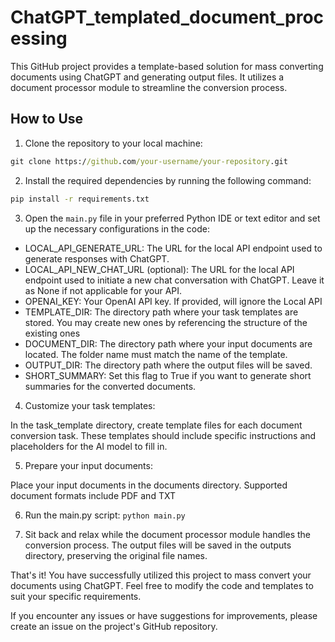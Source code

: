 # ChatGPT_templated_document_processing

This GitHub project provides a template-based solution for mass converting documents using ChatGPT and generating output files. It utilizes a document processor module to streamline the conversion process.

## How to Use

1. Clone the repository to your local machine:

```bat
git clone https://github.com/your-username/your-repository.git
```

2. Install the required dependencies by running the following command:

```bat
pip install -r requirements.txt
```

3. Open the `main.py` file in your preferred Python IDE or text editor and set up the necessary configurations in the code:

  - LOCAL_API_GENERATE_URL: The URL for the local API endpoint used to generate responses with ChatGPT.
  - LOCAL_API_NEW_CHAT_URL (optional): The URL for the local API endpoint used to initiate a new chat conversation with ChatGPT. Leave it as None if not applicable for your API.
  - OPENAI_KEY: Your OpenAI API key. If provided, will ignore the Local API
  - TEMPLATE_DIR: The directory path where your task templates are stored. You may create new ones by referencing the structure of the existing ones
  - DOCUMENT_DIR: The directory path where your input documents are located. The folder name must match the name of the template.
  - OUTPUT_DIR: The directory path where the output files will be saved.
  - SHORT_SUMMARY: Set this flag to True if you want to generate short summaries for the converted documents.

4. Customize your task templates:

In the task_template directory, create template files for each document conversion task. These templates should include specific instructions and placeholders for the AI model to fill in.

5. Prepare your input documents:

Place your input documents in the documents directory. Supported document formats include PDF and TXT

6. Run the main.py script: ```python main.py```

7. Sit back and relax while the document processor module handles the conversion process. The output files will be saved in the outputs directory, preserving the original file names.

That's it! You have successfully utilized this project to mass convert your documents using ChatGPT. Feel free to modify the code and templates to suit your specific requirements.

If you encounter any issues or have suggestions for improvements, please create an issue on the project's GitHub repository.